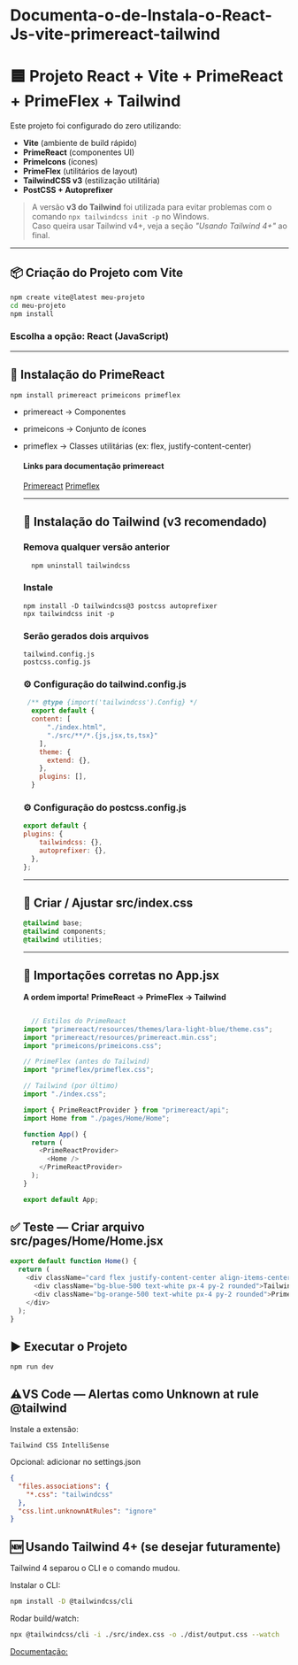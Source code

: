 # Documenta-o-de-Instala-o-React-Js-vite-primereact-tailwind

# 🟦 Projeto React + Vite + PrimeReact + PrimeFlex + Tailwind

Este projeto foi configurado do zero utilizando:

- **Vite** (ambiente de build rápido)
- **PrimeReact** (componentes UI)
- **PrimeIcons** (ícones)
- **PrimeFlex** (utilitários de layout)
- **TailwindCSS v3** (estilização utilitária)
- **PostCSS + Autoprefixer**

> A versão **v3 do Tailwind** foi utilizada para evitar problemas com o comando `npx tailwindcss init -p` no Windows.  
> Caso queira usar Tailwind v4+, veja a seção *"Usando Tailwind 4+"* ao final.

---

## 📦 Criação do Projeto com Vite

```bash
npm create vite@latest meu-projeto
cd meu-projeto
npm install

```
### Escolha a opção: React (JavaScript)

---
## 🌟 Instalação do PrimeReact

```
npm install primereact primeicons primeflex

```
- primereact → Componentes

- primeicons → Conjunto de ícones

- primeflex → Classes utilitárias (ex: flex, justify-content-center)

  #### Links para documentação primereact
  
  [Primereact](https://primereact.org/)
  [Primeflex](https://primeflex.org/)

  ---

  ## 🎨 Instalação do Tailwind (v3 recomendado)

  ### Remova qualquer versão anterior
  ```
    npm uninstall tailwindcss

  ```
  ### Instale 
  ```
  npm install -D tailwindcss@3 postcss autoprefixer
  npx tailwindcss init -p

  ```
  ### Serão gerados dois arquivos

  ```
  tailwind.config.js
  postcss.config.js
  ```
  ### ⚙️ Configuração do tailwind.config.js
  ```javascript
   /** @type {import('tailwindcss').Config} */
    export default {
    content: [
        "./index.html",
        "./src/**/*.{js,jsx,ts,tsx}"
      ],
      theme: {
        extend: {},
      },
      plugins: [],
    }

  ```
  ### ⚙️ Configuração do postcss.config.js
  ```javascript
  export default {
  plugins: {
      tailwindcss: {},
      autoprefixer: {},
    },
  };
  ```

  ---

  ## 📁 Criar / Ajustar src/index.css

  ```css
  @tailwind base;
  @tailwind components;
  @tailwind utilities;
  ```

  ---

  ## 🧩 Importações corretas no App.jsx
  **A ordem importa!**
  **PrimeReact → PrimeFlex → Tailwind**
  
  ```javascript
  
    // Estilos do PrimeReact
  import "primereact/resources/themes/lara-light-blue/theme.css";
  import "primereact/resources/primereact.min.css";
  import "primeicons/primeicons.css";

  // PrimeFlex (antes do Tailwind)
  import "primeflex/primeflex.css";

  // Tailwind (por último)
  import "./index.css";

  import { PrimeReactProvider } from "primereact/api";
  import Home from "./pages/Home/Home";

  function App() {
    return (
      <PrimeReactProvider>
        <Home />
      </PrimeReactProvider>
    );
  }

  export default App;

  ```
## ✅ Teste — Criar arquivo src/pages/Home/Home.jsx

```javascript
export default function Home() {
  return (
    <div className="card flex justify-content-center align-items-center gap-4 h-64 border border-gray-300">
      <div className="bg-blue-500 text-white px-4 py-2 rounded">Tailwind</div>
      <div className="bg-orange-500 text-white px-4 py-2 rounded">PrimeFlex</div>
    </div>
  );
}

```
    
## ▶️ Executar o Projeto

```
npm run dev

```

## ⚠️VS Code — Alertas como Unknown at rule @tailwind
Instale a extensão:  
```
Tailwind CSS IntelliSense
```
Opcional: adicionar no settings.json
```json
{
  "files.associations": {
    "*.css": "tailwindcss"
  },
  "css.lint.unknownAtRules": "ignore"
}

```
## 🆕 Usando Tailwind 4+ (se desejar futuramente)

Tailwind 4 separou o CLI e o comando mudou.

Instalar o CLI:
```bash
npm install -D @tailwindcss/cli

```
Rodar build/watch:
```bash
npx @tailwindcss/cli -i ./src/index.css -o ./dist/output.css --watch

```
[Documentação:](https://tailwindcss.com/docs/installation/tailwind-cli)
